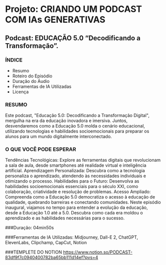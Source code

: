 # Projeto: CRIANDO UM PODCAST COM IAs GENERATIVAS

## Podcast: EDUCAÇÃO 5.0 “Decodificando a Transformação”.

### ÍNDICE
* Resumo
* Roteiro do Episódio
* Duração do Áudio
* Ferramentas de IA Utilizadas
* Licença

### RESUMO

Este podcast, "Educação 5.0: Decodificando a Transformação Digital", mergulha na era da educação inovadora e imersiva. Juntos, desvendaremos como a Educação 5.0 molda o cenário educacional, utilizando tecnologias e habilidades socioemocionais para preparar os alunos para um mundo digitalmente interconectado.

### O QUE VOCÊ PODE ESPERAR

Tendências Tecnológicas: Explore as ferramentas digitais que revolucionam a sala de aula, desde smartphones até realidade virtual e inteligência artificial.
Aprendizagem Personalizada: Descubra como a tecnologia personaliza o aprendizado, atendendo às necessidades individuais e otimizando o processo.
Habilidades para o Futuro: Desenvolva as habilidades socioemocionais essenciais para o século XXI, como colaboração, criatividade e resolução de problemas.
Acesso Ampliado: Compreenda como a Educação 5.0 democratiza o acesso à educação de qualidade, quebrando barreiras e conectando comunidades.
Neste episódio inaugural, viajamos no tempo para entender a evolução da educação, desde a Educação 1.0 até a 5.0. Descubra como cada era moldou o aprendizado e as habilidades necessárias para o sucesso.

###Duração: 04min50s

###Ferramentas de IA Utilizadas: Midjourney, Dall-E 2, ChatGPT, ElevenLabs, Clipchamp, CapCut, Notion

###TEMPLETE DO NOTION
https://www.notion.so/PODCAST-83df9f7c0940400782ba65bb111d14ef?pvs=4

